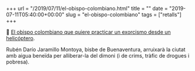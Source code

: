 +++
url = "/2019/07/11/el-obispo-colombiano.html"
title = ""
date = "2019-07-11T05:40:00+00:00"
slug = "el-obispo-colombiano"
tags = ["retalls"]
+++

📎 [El obispo colombiano que quiere practicar un exorcismo desde un helicóptero](https://www.abc.es/sociedad/abci-obispo-colombiano-quiere-practicar-exorcismo-desde-helicoptero-201907101451_noticia.html).

Rubén Darío Jaramillo Montoya, bisbe de Buenaventura, arruixarà la ciutat amb aigua beneïda per alliberar-la del dimoni (i de crims, tràfic de drogues i pobresa).
